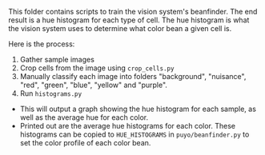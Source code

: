 
This folder contains scripts to train the vision system's beanfinder. The end
result is a hue histogram for each type of cell. The hue histogram is what the
vision system uses to determine what color bean a given cell is.

Here is the process:

 1. Gather sample images
 1. Crop cells from the image using `crop_cells.py`
 1. Manually classify each image into folders "background", "nuisance", "red",
    "green", "blue", "yellow" and "purple".
 1. Run `histograms.py`
   * This will output a graph showing the hue histogram for each sample, as
     well as the average hue for each color.
   * Printed out are the average hue histograms for each color. These
     histograms can be copied to `HUE_HISTOGRAMS` in `puyo/beanfinder.py` to
     set the color profile of each color bean.
